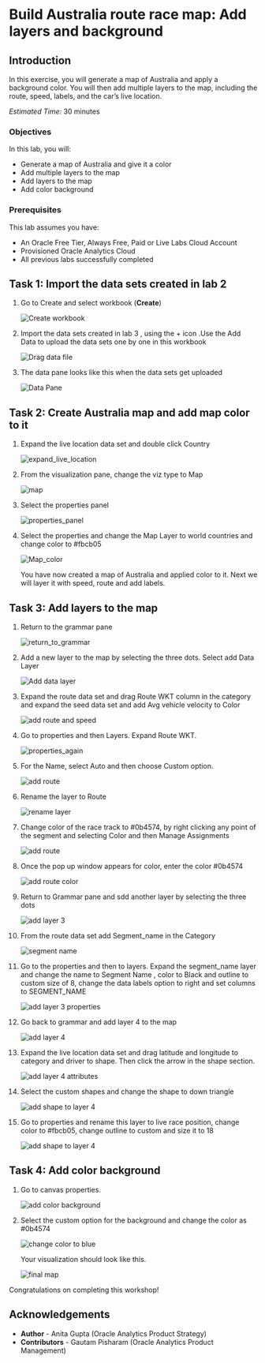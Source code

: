 # Build Australia route race map: Add layers and background

## Introduction

In this exercise, you will generate a map of Australia and apply a background color. You will then add multiple layers to the map, including the route, speed, labels, and the car’s live location.

_Estimated Time:_ 30 minutes

### Objectives

In this lab, you will:

- Generate a map of Australia and give it a color
- Add multiple layers to the map
- Add layers to the map
- Add color background

### Prerequisites

This lab assumes you have:

- An Oracle Free Tier, Always Free, Paid or Live Labs Cloud Account
- Provisioned Oracle Analytics Cloud
- All previous labs successfully completed

## Task 1: Import the data sets created in lab 2

1. Go to Create and select workbook (**Create**)

    ![Create workbook](./images/51-CreateWorkbook.jpg)

2. Import the data sets created in lab 3 , using the + icon .Use the Add Data to upload the data sets one by one in this workbook

    ![Drag data file](./images/52-Add-both-data.png)

3. The data pane looks like this when the data sets get uploaded

    ![Data Pane](./images/53-The-data-pane-should-look-like-this.png)

## Task 2: Create Australia map and add map color to it

1. Expand the live location data set and double click Country

    ![expand_live_location](./images/54.1%20ExpandLivedataset.png)

2. From the visualization pane, change the viz type to Map

    ![map](./images/54.2select_map_viz.png)

3. Select the properties panel

    ![properties_panel](./images/54.3proerties_panel.png)

4. Select the properties and change the Map Layer to world countries and change color to #fbcb05

    ![Map_color](./images/55-Map-change-layer-and-add-color.jpg)

    You have now created a map of Australia and applied color to it.
    Next we will layer it with speed, route and add labels.

## Task 3: Add layers to the map

1. Return to the grammar pane

    ![return_to_grammar](./images/54.4retrun_to_grammar_pane.png)

2. Add a new layer to the map by selecting the three dots. Select add Data Layer

    ![Add data layer](./images/56-Add-Layer-2-to-Map.jpg)

3. Expand the route data set and drag Route WKT column in the category and expand the seed data set and add Avg vehicle velocity to Color

    ![add route and speed](./images/57-Add-Route-and-Speed-to-layer-2.jpg)

4. Go to properties and then Layers. Expand Route WKT.

    ![properties_again](./images/56.1properties_again.png)

5. For the Name, select Auto and then choose Custom option.

    ![add route](./images/56.2change_name.png)

6. Rename the layer to Route

    ![rename layer](./images/58-Add-color-to-Layer-2-and-rename-layer-2-as-route.jpg)

7. Change color of the race track to #0b4574, by right clicking any point of the segment and selecting Color and then Manage Assignments

    ![add route](./images/56.3color_route.png)

8. Once the pop up window appears for color, enter the color #0b4574

    ![add route color](./images/56.4changecolorofroute2.png)

9. Return to Grammar pane and sdd another layer by selecting the three dots

    ![add layer 3](./images/59-Add-layer-3.jpg)

10. From the route data set add Segment_name in the Category

    ![segment name](./images/59.1-Add-Segment-name-to-Layer-3.jpg)

11. Go to the properties and then to layers. Expand the segment_name layer and change the name to Segment Name , color to Black and outline to custom size of 8, change the data labels option to  right and set columns to SEGMENT_NAME

    ![add layer 3 properties](./images/60-Add-layer-3-Properties.jpg)

12. Go back to grammar and add layer 4 to the map

    ![add layer 4](./images/61-Add-Layer-4.jpg)

13. Expand the live location data set and drag latitude and longitude to category and driver to shape. Then click the arrow in the shape section.

    ![add layer 4 attributes](./images/62-Add-elements-to-Layer4.jpg)

14. Select the custom shapes and change the shape to down triangle

    ![add shape to layer 4](./images/63-Custom-shape-of-Car.jpg)

15. Go to properties and rename this layer to live race position, change color to #fbcb05, change outline to custom and size it to 18

    ![add shape to layer 4](./images/64-Live-Race-properties-add.jpg)

## Task 4: Add color background

1. Go to canvas properties.

    ![add color background](./images/65-Canvas-Properties-for-background.jpg)

2. Select the custom option for the background and change the color as #0b4574

    ![change color to blue](./images/66_Change_background_to_blue.jpg)

    Your visualization should look like this.

    ![final map](./images/Final-Map.jpg)

Congratulations on completing this workshop!

## **Acknowledgements**

- **Author** - Anita Gupta (Oracle Analytics Product Strategy)
- **Contributors** - Gautam Pisharam (Oracle Analytics Product Management)